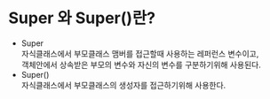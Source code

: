 # Super 와 Super()란?
- Super  
자식클래스에서 부모클래스 맴버를 접근할때 사용하는 레퍼런스 변수이고,  
객체안에서 상속받은 부모의 변수와 자신의 변수를 구분하기위해 사용된다.  
- Super()  
자식클래스에서 부모클래스의 생성자를 접근하기위해 사용한다.

